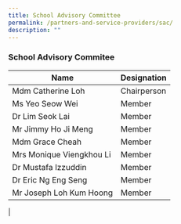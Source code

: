 ```yaml
---
title: School Advisory Committee
permalink: /partners-and-service-providers/sac/
description: ""
---
```

### **School Advisory Commitee**

| Name | Designation |
|---|---|
|  Mdm Catherine Loh|  Chairperson |
|  Ms Yeo Seow Wei |  Member |
|  Dr Lim Seok Lai |  Member |
|  Mr Jimmy Ho Ji Meng|  Member |
|  Mdm Grace Cheah |  Member |
|  Mrs Monique Viengkhou Li |  Member |
|  Dr Mustafa Izzuddin |  Member |
|  Dr Eric Ng Eng Seng|  Member |
|  Mr Joseph Loh Kum Hoong |  Member |
|
